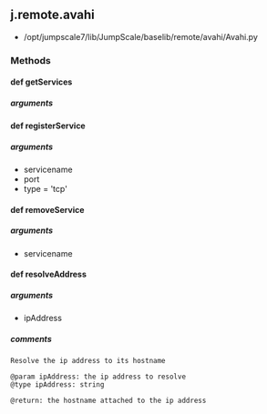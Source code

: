 <!-- toc -->
## j.remote.avahi

- /opt/jumpscale7/lib/JumpScale/baselib/remote/avahi/Avahi.py

### Methods

#### def getServices 

##### arguments

#### def registerService 

##### arguments

- servicename
- port
- type = 'tcp'

#### def removeService 

##### arguments

- servicename

#### def resolveAddress 

##### arguments

- ipAddress

##### comments

```
Resolve the ip address to its hostname

@param ipAddress: the ip address to resolve
@type ipAddress: string

@return: the hostname attached to the ip address

```

